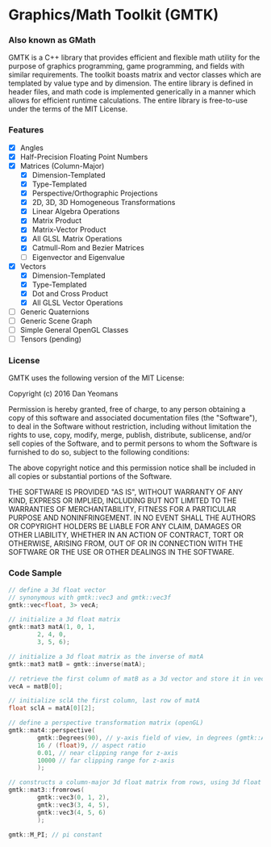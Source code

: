 # Graphics/Math Toolkit (GMTK) 
### Also known as GMath

GMTK is a C++ library that provides efficient and flexible math utility for the purpose of graphics programming, game programming, and fields with similar requirements. The toolkit boasts matrix and vector classes which are templated by value type and by dimension. The entire library is defined in header files, and math code is implemented generically in a manner which allows for efficient runtime calculations. The entire library is free-to-use under the terms of the MIT License.

### Features
- [x] Angles
- [x] Half-Precision Floating Point Numbers
- [x] Matrices (Column-Major)
  - [x] Dimension-Templated
  - [x] Type-Templated
  - [x] Perspective/Orthographic Projections
  - [x] 2D, 3D, 3D Homogeneous Transformations
  - [x] Linear Algebra Operations
  - [x] Matrix Product
  - [x] Matrix-Vector Product
  - [x] All GLSL Matrix Operations
  - [x] Catmull-Rom and Bezier Matrices
  - [ ] Eigenvector and Eigenvalue
- [x] Vectors
  - [x] Dimension-Templated
  - [x] Type-Templated
  - [x] Dot and Cross Product
  - [x] All GLSL Vector Operations
- [ ] Generic Quaternions
- [ ] Generic Scene Graph
- [ ] Simple General OpenGL Classes
- [ ] Tensors (pending)

### License

GMTK uses the following version of the MIT License:

Copyright (c) 2016 Dan Yeomans

Permission is hereby granted, free of charge, to any person obtaining a copy of this software and associated documentation files (the "Software"), to deal in the Software without restriction, including without limitation the rights to use, copy, modify, merge, publish, distribute, sublicense, and/or sell copies of the Software, and to permit persons to whom the Software is furnished to do so, subject to the following conditions:

The above copyright notice and this permission notice shall be included in all copies or substantial portions of the Software.

THE SOFTWARE IS PROVIDED "AS IS", WITHOUT WARRANTY OF ANY KIND, EXPRESS OR IMPLIED, INCLUDING BUT NOT LIMITED TO THE WARRANTIES OF MERCHANTABILITY, FITNESS FOR A PARTICULAR PURPOSE AND NONINFRINGEMENT. IN NO EVENT SHALL THE AUTHORS OR COPYRIGHT HOLDERS BE LIABLE FOR ANY CLAIM, DAMAGES OR OTHER LIABILITY, WHETHER IN AN ACTION OF CONTRACT, TORT OR OTHERWISE, ARISING FROM, OUT OF OR IN CONNECTION WITH THE SOFTWARE OR THE USE OR OTHER DEALINGS IN THE SOFTWARE.

### Code Sample

``` c++
// define a 3d float vector
// synonymous with gmtk::vec3 and gmtk::vec3f
gmtk::vec<float, 3> vecA;

// initialize a 3d float matrix
gmtk::mat3 matA(1, 0, 1,
		2, 4, 0,
		3, 5, 6);

// initialize a 3d float matrix as the inverse of matA
gmtk::mat3 matB = gmtk::inverse(matA);

// retrieve the first column of matB as a 3d vector and store it in vecA
vecA = matB[0];

// initialize sclA the first column, last row of matA
float sclA = matA[0][2];

// define a perspective transformation matrix (openGL)
gmtk::mat4::perspective(
		gmtk::Degrees(90), // y-axis field of view, in degrees (gmtk::Angle)
		16 / (float)9, // aspect ratio
		0.01, // near clipping range for z-axis
		10000 // far clipping range for z-axis
		);

// constructs a column-major 3d float matrix from rows, using 3d float vectors
gmtk::mat3::fromrows(
		gmtk::vec3(0, 1, 2), 
		gmtk::vec3(3, 4, 5), 
		gmtk::vec3(4, 5, 6)
		);

gmtk::M_PI; // pi constant
```
